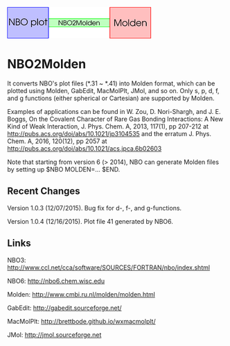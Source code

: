 <img src="https://raw.githubusercontent.com/zorkzou/NBO2Molden/master/n2m-logo.png" />

# NBO2Molden
It converts NBO's plot files (*.31 ~ *.41) into Molden format, which can be plotted using Molden, GabEdit, MacMolPlt, JMol, and so on. Only s, p, d, f, and g functions (either spherical or Cartesian) are supported by Molden.

Examples of applications can be found in W. Zou, D. Nori-Shargh, and J. E. Boggs, On the Covalent Character of Rare Gas Bonding Interactions: A New Kind of Weak Interaction, J. Phys. Chem. A, 2013, 117(1), pp 207-212 at http://pubs.acs.org/doi/abs/10.1021/jp3104535 and the erratum J. Phys. Chem. A, 2016, 120(12), pp 2057 at http://pubs.acs.org/doi/abs/10.1021/acs.jpca.6b02603

Note that starting from version 6 (> 2014), NBO can generate Molden files by setting up $NBO MOLDEN=... $END.

## Recent Changes
Version 1.0.3 (12/07/2015). Bug fix for d-, f-, and g-functions.

Version 1.0.4 (12/16/2015). Plot file 41 generated by NBO6.

## Links
NBO3: http://www.ccl.net/cca/software/SOURCES/FORTRAN/nbo/index.shtml

NBO6: http://nbo6.chem.wisc.edu

Molden: http://www.cmbi.ru.nl/molden/molden.html

GabEdit: http://gabedit.sourceforge.net/

MacMolPlt: http://brettbode.github.io/wxmacmolplt/

JMol: http://jmol.sourceforge.net
